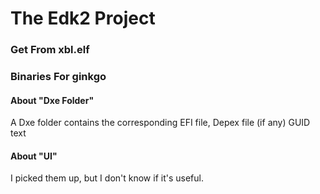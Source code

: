 # The Edk2 Project
### Get From xbl.elf
### Binaries For ginkgo

#### About "Dxe Folder"
A Dxe folder contains the corresponding EFI file, Depex file (if any) GUID text
#### About "UI"
I picked them up, but I don't know if it's useful.
